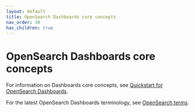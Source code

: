 ```yaml
---
layout: default
title: OpenSearch Dashboards core concepts
nav_order: 30
has_children: true
---
```


# OpenSearch Dashboards core concepts

For information on Dashboards core concepts, see [Quickstart for OpenSearch Dashboards]({{site.url}}{{site.baseurl}}/dashboards/get-started/quickstart-dashboards/).

For the latest OpenSearch Dashboards terminology, see [OpenSearch terms](https://github.com/opensearch-project/documentation-website/blob/main/TERMS.md). 
